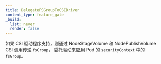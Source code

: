 ```yaml
---
title: DelegateFSGroupToCSIDriver
content_type: feature_gate
_build:
  list: never
  render: false
---
```

<!--
If supported by the CSI driver, delegates the
role of applying `fsGroup` from a Pod's `securityContext` to the driver by
passing `fsGroup` through the NodeStageVolume and NodePublishVolume CSI calls.
-->
如果 CSI 驱动程序支持，则通过 NodeStageVolume
和 NodePublishVolume CSI 调用传递 `fsGroup`，
委托驱动来应用 Pod 的 `securityContext` 中的 `fsGroup`。
